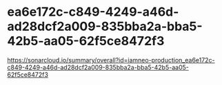 # ea6e172c-c849-4249-a46d-ad28dcf2a009-835bba2a-bba5-42b5-aa05-62f5ce8472f3
https://sonarcloud.io/summary/overall?id=iamneo-production_ea6e172c-c849-4249-a46d-ad28dcf2a009-835bba2a-bba5-42b5-aa05-62f5ce8472f3
